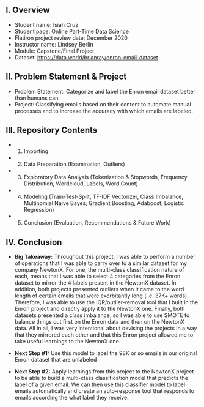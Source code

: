 ## I. Overview

- Student name: Isiah Cruz
- Student pace: Online Part-Time Data Science
- Flatiron project review date: December 2020
- Instructor name: Lindsey Berlin
- Module: Capstone/Final Project
- Dataset: https://data.world/brianray/enron-email-dataset

## II. Problem Statement & Project

- Problem Statement: Categorize and label the Enron email dataset better than humans can.
- Project: Classifying emails based on their content to automate manual processes and to increase the accuracy with which emails are labeled.

## III. Repository Contents
- 1) Importing
- 2) Data Preparation (Examination, Outliers)
- 3) Exploratory Data Analysis (Tokenization & Stopwords, Frequency Distribution, Wordcloud, Labels, Word Count)
- 4) Modeling (Train-Test-Split, TF-IDF Vectorizer, Class Imbalance, Multinomial Naive Bayes, Gradient Boosting, Adaboost, Logistic Regression)
- 5) Conclusion (Evaluation, Recommendations & Future Work)

## IV. Conclusion
- **Big Takeaway:**
Throughout this project, I was able to perform a number of operations that I was able to carry over to a similar dataset for my company NewtonX. For one, the multi-class classification nature of each, means that I was able to select 4 categories from the Enron dataset to mirror the 4 labels present in the NewtonX dataset. In addition, both projects presented outliers when it came to the word length of certain emails that were exorbitantly long (i.e. 37K+ words). Therefore, I was able to use the IQR/outlier-removal tool that I built in the Enron project and directly apply it to the NewtonX one. Finally, both datasets presented a class imbalance, so I was able to use SMOTE to balance things out first on the Enron data and then on the NewtonX data. All in all, I was very intentional about devising the projects in a way that they mirrored each other and that this Enron project allowed me to take useful learnings to the NewtonX one.

- **Next Step #1:**
Use this model to label the 98K or so emails in our original Enron dataset that are unlabeled

- **Next Step #2:**
Apply learnings from this project to the NewtonX project to be able to build a multi-class classification model that predicts the label of a given email. We can then use this classifier model to label emails automatically and create an auto-response tool that responds to emails according the what label they receive.
